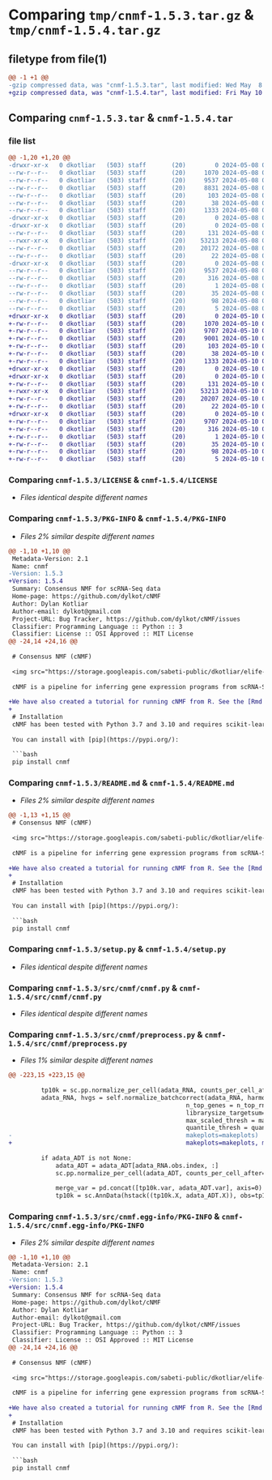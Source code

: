 # Comparing `tmp/cnmf-1.5.3.tar.gz` & `tmp/cnmf-1.5.4.tar.gz`

## filetype from file(1)

```diff
@@ -1 +1 @@
-gzip compressed data, was "cnmf-1.5.3.tar", last modified: Wed May  8 03:56:07 2024, max compression
+gzip compressed data, was "cnmf-1.5.4.tar", last modified: Fri May 10 00:22:29 2024, max compression
```

## Comparing `cnmf-1.5.3.tar` & `cnmf-1.5.4.tar`

### file list

```diff
@@ -1,20 +1,20 @@
-drwxr-xr-x   0 dkotliar   (503) staff       (20)        0 2024-05-08 03:56:07.235247 cnmf-1.5.3/
--rw-r--r--   0 dkotliar   (503) staff       (20)     1070 2024-05-08 02:54:21.000000 cnmf-1.5.3/LICENSE
--rw-r--r--   0 dkotliar   (503) staff       (20)     9537 2024-05-08 03:56:07.234568 cnmf-1.5.3/PKG-INFO
--rw-r--r--   0 dkotliar   (503) staff       (20)     8831 2024-05-08 03:45:02.000000 cnmf-1.5.3/README.md
--rw-r--r--   0 dkotliar   (503) staff       (20)      103 2024-05-08 02:54:21.000000 cnmf-1.5.3/pyproject.toml
--rw-r--r--   0 dkotliar   (503) staff       (20)       38 2024-05-08 03:56:07.235472 cnmf-1.5.3/setup.cfg
--rw-r--r--   0 dkotliar   (503) staff       (20)     1333 2024-05-08 02:54:21.000000 cnmf-1.5.3/setup.py
-drwxr-xr-x   0 dkotliar   (503) staff       (20)        0 2024-05-08 03:56:07.226005 cnmf-1.5.3/src/
-drwxr-xr-x   0 dkotliar   (503) staff       (20)        0 2024-05-08 03:56:07.230565 cnmf-1.5.3/src/cnmf/
--rw-r--r--   0 dkotliar   (503) staff       (20)      131 2024-05-08 02:54:21.000000 cnmf-1.5.3/src/cnmf/__init__.py
--rwxr-xr-x   0 dkotliar   (503) staff       (20)    53213 2024-05-08 03:52:51.000000 cnmf-1.5.3/src/cnmf/cnmf.py
--rw-r--r--   0 dkotliar   (503) staff       (20)    20172 2024-05-08 02:54:21.000000 cnmf-1.5.3/src/cnmf/preprocess.py
--rw-r--r--   0 dkotliar   (503) staff       (20)       22 2024-05-08 03:55:26.000000 cnmf-1.5.3/src/cnmf/version.py
-drwxr-xr-x   0 dkotliar   (503) staff       (20)        0 2024-05-08 03:56:07.233890 cnmf-1.5.3/src/cnmf.egg-info/
--rw-r--r--   0 dkotliar   (503) staff       (20)     9537 2024-05-08 03:56:07.000000 cnmf-1.5.3/src/cnmf.egg-info/PKG-INFO
--rw-r--r--   0 dkotliar   (503) staff       (20)      316 2024-05-08 03:56:07.000000 cnmf-1.5.3/src/cnmf.egg-info/SOURCES.txt
--rw-r--r--   0 dkotliar   (503) staff       (20)        1 2024-05-08 03:56:07.000000 cnmf-1.5.3/src/cnmf.egg-info/dependency_links.txt
--rw-r--r--   0 dkotliar   (503) staff       (20)       35 2024-05-08 03:56:07.000000 cnmf-1.5.3/src/cnmf.egg-info/entry_points.txt
--rw-r--r--   0 dkotliar   (503) staff       (20)       98 2024-05-08 03:56:07.000000 cnmf-1.5.3/src/cnmf.egg-info/requires.txt
--rw-r--r--   0 dkotliar   (503) staff       (20)        5 2024-05-08 03:56:07.000000 cnmf-1.5.3/src/cnmf.egg-info/top_level.txt
+drwxr-xr-x   0 dkotliar   (503) staff       (20)        0 2024-05-10 00:22:29.189706 cnmf-1.5.4/
+-rw-r--r--   0 dkotliar   (503) staff       (20)     1070 2024-05-10 00:18:00.000000 cnmf-1.5.4/LICENSE
+-rw-r--r--   0 dkotliar   (503) staff       (20)     9707 2024-05-10 00:22:29.189024 cnmf-1.5.4/PKG-INFO
+-rw-r--r--   0 dkotliar   (503) staff       (20)     9001 2024-05-10 00:18:00.000000 cnmf-1.5.4/README.md
+-rw-r--r--   0 dkotliar   (503) staff       (20)      103 2024-05-10 00:18:00.000000 cnmf-1.5.4/pyproject.toml
+-rw-r--r--   0 dkotliar   (503) staff       (20)       38 2024-05-10 00:22:29.189842 cnmf-1.5.4/setup.cfg
+-rw-r--r--   0 dkotliar   (503) staff       (20)     1333 2024-05-10 00:18:00.000000 cnmf-1.5.4/setup.py
+drwxr-xr-x   0 dkotliar   (503) staff       (20)        0 2024-05-10 00:22:29.178619 cnmf-1.5.4/src/
+drwxr-xr-x   0 dkotliar   (503) staff       (20)        0 2024-05-10 00:22:29.184475 cnmf-1.5.4/src/cnmf/
+-rw-r--r--   0 dkotliar   (503) staff       (20)      131 2024-05-10 00:18:00.000000 cnmf-1.5.4/src/cnmf/__init__.py
+-rwxr-xr-x   0 dkotliar   (503) staff       (20)    53213 2024-05-10 00:18:00.000000 cnmf-1.5.4/src/cnmf/cnmf.py
+-rw-r--r--   0 dkotliar   (503) staff       (20)    20207 2024-05-10 00:19:11.000000 cnmf-1.5.4/src/cnmf/preprocess.py
+-rw-r--r--   0 dkotliar   (503) staff       (20)       22 2024-05-10 00:21:20.000000 cnmf-1.5.4/src/cnmf/version.py
+drwxr-xr-x   0 dkotliar   (503) staff       (20)        0 2024-05-10 00:22:29.187997 cnmf-1.5.4/src/cnmf.egg-info/
+-rw-r--r--   0 dkotliar   (503) staff       (20)     9707 2024-05-10 00:22:29.000000 cnmf-1.5.4/src/cnmf.egg-info/PKG-INFO
+-rw-r--r--   0 dkotliar   (503) staff       (20)      316 2024-05-10 00:22:29.000000 cnmf-1.5.4/src/cnmf.egg-info/SOURCES.txt
+-rw-r--r--   0 dkotliar   (503) staff       (20)        1 2024-05-10 00:22:29.000000 cnmf-1.5.4/src/cnmf.egg-info/dependency_links.txt
+-rw-r--r--   0 dkotliar   (503) staff       (20)       35 2024-05-10 00:22:29.000000 cnmf-1.5.4/src/cnmf.egg-info/entry_points.txt
+-rw-r--r--   0 dkotliar   (503) staff       (20)       98 2024-05-10 00:22:29.000000 cnmf-1.5.4/src/cnmf.egg-info/requires.txt
+-rw-r--r--   0 dkotliar   (503) staff       (20)        5 2024-05-10 00:22:29.000000 cnmf-1.5.4/src/cnmf.egg-info/top_level.txt
```

### Comparing `cnmf-1.5.3/LICENSE` & `cnmf-1.5.4/LICENSE`

 * *Files identical despite different names*

### Comparing `cnmf-1.5.3/PKG-INFO` & `cnmf-1.5.4/PKG-INFO`

 * *Files 2% similar despite different names*

```diff
@@ -1,10 +1,10 @@
 Metadata-Version: 2.1
 Name: cnmf
-Version: 1.5.3
+Version: 1.5.4
 Summary: Consensus NMF for scRNA-Seq data
 Home-page: https://github.com/dylkot/cNMF
 Author: Dylan Kotliar
 Author-email: dylkot@gmail.com
 Project-URL: Bug Tracker, https://github.com/dylkot/cNMF/issues
 Classifier: Programming Language :: Python :: 3
 Classifier: License :: OSI Approved :: MIT License
@@ -24,14 +24,16 @@
 
 # Consensus NMF (cNMF)
 
 <img src="https://storage.googleapis.com/sabeti-public/dkotliar/elife-cNMF-fig1.jpg" style="height: 800px;" />
 
 cNMF is a pipeline for inferring gene expression programs from scRNA-Seq. It takes a count matrix (N cells X G genes) as input and produces a (K x G) matrix of gene expression programs (GEPs) and a (N x K) matrix specifying the usage of each program for each cell in the data. Read more about the method in the [publication](https://elifesciences.org/articles/43803) and check out examples on [simulated data](Tutorials/analyze_simulated_example_data.ipynb) and [PBMCs](Tutorials/analyze_pbmc_example_data.ipynb).
 
+We have also created a tutorial for running cNMF from R. See the [Rmd notebook](Tutorials/R_vignette.Rmd) or the [compiled html](Tutorials/R_vignette.nb.html) for this.
+
 # Installation
 cNMF has been tested with Python 3.7 and 3.10 and requires scikit-learn>=1.0, scanpy>=1.8, and AnnData>=0.9
 
 You can install with [pip](https://pypi.org/):
 
 ```bash
 pip install cnmf
```

### Comparing `cnmf-1.5.3/README.md` & `cnmf-1.5.4/README.md`

 * *Files 2% similar despite different names*

```diff
@@ -1,13 +1,15 @@
 # Consensus NMF (cNMF)
 
 <img src="https://storage.googleapis.com/sabeti-public/dkotliar/elife-cNMF-fig1.jpg" style="height: 800px;" />
 
 cNMF is a pipeline for inferring gene expression programs from scRNA-Seq. It takes a count matrix (N cells X G genes) as input and produces a (K x G) matrix of gene expression programs (GEPs) and a (N x K) matrix specifying the usage of each program for each cell in the data. Read more about the method in the [publication](https://elifesciences.org/articles/43803) and check out examples on [simulated data](Tutorials/analyze_simulated_example_data.ipynb) and [PBMCs](Tutorials/analyze_pbmc_example_data.ipynb).
 
+We have also created a tutorial for running cNMF from R. See the [Rmd notebook](Tutorials/R_vignette.Rmd) or the [compiled html](Tutorials/R_vignette.nb.html) for this.
+
 # Installation
 cNMF has been tested with Python 3.7 and 3.10 and requires scikit-learn>=1.0, scanpy>=1.8, and AnnData>=0.9
 
 You can install with [pip](https://pypi.org/):
 
 ```bash
 pip install cnmf
```

### Comparing `cnmf-1.5.3/setup.py` & `cnmf-1.5.4/setup.py`

 * *Files identical despite different names*

### Comparing `cnmf-1.5.3/src/cnmf/cnmf.py` & `cnmf-1.5.4/src/cnmf/cnmf.py`

 * *Files identical despite different names*

### Comparing `cnmf-1.5.3/src/cnmf/preprocess.py` & `cnmf-1.5.4/src/cnmf/preprocess.py`

 * *Files 1% similar despite different names*

```diff
@@ -223,15 +223,15 @@
 
         tp10k = sc.pp.normalize_per_cell(adata_RNA, counts_per_cell_after=librarysize_targetsum, copy=True)
         adata_RNA, hvgs = self.normalize_batchcorrect(adata_RNA, harmony_vars=harmony_vars,
                                                 n_top_genes = n_top_rna_genes, 
                                                 librarysize_targetsum= librarysize_targetsum,
                                                 max_scaled_thresh = max_scaled_thresh,
                                                 quantile_thresh = quantile_thresh, theta=theta,
-                                                makeplots=makeplots)
+                                                makeplots=makeplots, max_iter_harmony=max_iter_harmony)
         
         if adata_ADT is not None:            
             adata_ADT = adata_ADT[adata_RNA.obs.index, :]
             sc.pp.normalize_per_cell(adata_ADT, counts_per_cell_after=librarysize_targetsum)
             
             merge_var = pd.concat([tp10k.var, adata_ADT.var], axis=0)            
             tp10k = sc.AnnData(hstack((tp10k.X, adata_ADT.X)), obs=tp10k.obs, var=merge_var)
```

### Comparing `cnmf-1.5.3/src/cnmf.egg-info/PKG-INFO` & `cnmf-1.5.4/src/cnmf.egg-info/PKG-INFO`

 * *Files 2% similar despite different names*

```diff
@@ -1,10 +1,10 @@
 Metadata-Version: 2.1
 Name: cnmf
-Version: 1.5.3
+Version: 1.5.4
 Summary: Consensus NMF for scRNA-Seq data
 Home-page: https://github.com/dylkot/cNMF
 Author: Dylan Kotliar
 Author-email: dylkot@gmail.com
 Project-URL: Bug Tracker, https://github.com/dylkot/cNMF/issues
 Classifier: Programming Language :: Python :: 3
 Classifier: License :: OSI Approved :: MIT License
@@ -24,14 +24,16 @@
 
 # Consensus NMF (cNMF)
 
 <img src="https://storage.googleapis.com/sabeti-public/dkotliar/elife-cNMF-fig1.jpg" style="height: 800px;" />
 
 cNMF is a pipeline for inferring gene expression programs from scRNA-Seq. It takes a count matrix (N cells X G genes) as input and produces a (K x G) matrix of gene expression programs (GEPs) and a (N x K) matrix specifying the usage of each program for each cell in the data. Read more about the method in the [publication](https://elifesciences.org/articles/43803) and check out examples on [simulated data](Tutorials/analyze_simulated_example_data.ipynb) and [PBMCs](Tutorials/analyze_pbmc_example_data.ipynb).
 
+We have also created a tutorial for running cNMF from R. See the [Rmd notebook](Tutorials/R_vignette.Rmd) or the [compiled html](Tutorials/R_vignette.nb.html) for this.
+
 # Installation
 cNMF has been tested with Python 3.7 and 3.10 and requires scikit-learn>=1.0, scanpy>=1.8, and AnnData>=0.9
 
 You can install with [pip](https://pypi.org/):
 
 ```bash
 pip install cnmf
```

